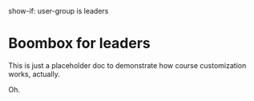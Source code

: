 <config>
show-if: user-group is leaders
</config>

# Boombox for leaders

This is just a placeholder doc to demonstrate how course customization works, actually.

<user-reply>Oh.</user-reply>
